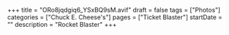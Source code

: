+++
title = "ORo8jqdgiq6_YSxBQ9sM.avif"
draft = false
tags = ["Photos"]
categories = ["Chuck E. Cheese's"]
pages = ["Ticket Blaster"]
startDate = ""
description = "Rocket Blaster"
+++
